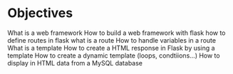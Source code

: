 # Objectives
What is a web framework
How to build a web framework with flask
how to define routes in flask
what is a route
How to handle variables in a route
What is a template
How to create a HTML response in Flask by using a template
How to create a dynamic template (loops, condtiions...)
How to display in HTML data from a MySQL database

